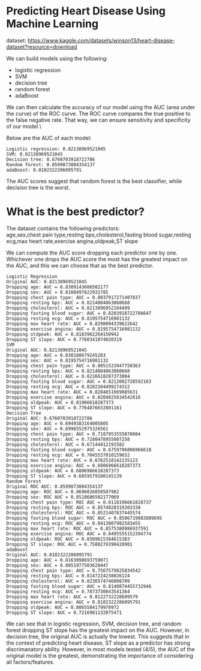 # Predicting Heart Disease Using Machine Learning
dataset: https://www.kaggle.com/datasets/winson13/heart-disease-dataset?resource=download

We can build models using the following:
- logistic regression
- SVM
- decision tree
- random forest
- adaBoost

We can then calculate the accuracy of our model using the AUC (area under the curve) of the ROC curve. The ROC curve compares the true positive to the false negative rate. That way, we can ensure sensitivity and specificity of our model.\

Below are the AUC of each model:
```
Logistic regression: 0.82138969521045
SVM: 0.82138969521045
Decision tree: 0.6760703918722786
Random forest: 0.8599873004354137
adaBoost: 0.8102322206095791
```
The AUC scores suggest that random forest is the best classifier, while decision tree is the worst. 

# What is the best predictor? 
The dataset contains the following predictors:\
age,sex,chest pain type,resting bps,cholesterol,fasting blood sugar,resting ecg,max heart rate,exercise angina,oldpeak,ST slope

We can compute the AUC score dropping each predictor one by one. Whichever one drops the AUC score the most has the greatest impact on the AUC, 
and this we can choose that as the best predictor. 
```
Logistic Regression
Original AUC: 0.82138969521045
Dropping age: AUC = 0.8309143686502177
Dropping sex: AUC = 0.8188497822931785
Dropping chest pain type: AUC = 0.8037917271407837
Dropping resting bps: AUC = 0.8214804063860668
Dropping cholesterol: AUC = 0.8213896952104499
Dropping fasting blood sugar: AUC = 0.8203918722786647
Dropping resting ecg: AUC = 0.8195754716981132
Dropping max heart rate: AUC = 0.8290094339622642
Dropping exercise angina: AUC = 0.8195754716981132
Dropping oldpeak: AUC = 0.8183962264150942
Dropping ST slope: AUC = 0.7760341074020319
SVM
Original AUC: 0.82138969521045
Dropping age: AUC = 0.830188679245283
Dropping sex: AUC = 0.8195754716981132
Dropping chest pain type: AUC = 0.8051523947750363
Dropping resting bps: AUC = 0.8214804063860668
Dropping cholesterol: AUC = 0.8216618287373004
Dropping fasting blood sugar: AUC = 0.8212082728592163
Dropping resting ecg: AUC = 0.8202104499274312
Dropping max heart rate: AUC = 0.8284651669085631
Dropping exercise angina: AUC = 0.8204825834542816
Dropping oldpeak: AUC = 0.81966618287373
Dropping ST slope: AUC = 0.7764876632801161
Decision Tree
Original AUC: 0.6760703918722786
Dropping age: AUC = 0.6949383164005805
Dropping sex: AUC = 0.6996552975326561
Dropping chest pain type: AUC = 0.7187953555878084
Dropping resting bps: AUC = 0.7280478955007258
Dropping cholesterol: AUC = 0.67144412191582
Dropping fasting blood sugar: AUC = 0.6759796806966618
Dropping resting ecg: AUC = 0.7045537010159652
Dropping max heart rate: AUC = 0.6762518142235123
Dropping exercise angina: AUC = 0.6806966618287373
Dropping oldpeak: AUC = 0.6806966618287373
Dropping ST slope: AUC = 0.6859579100145139
Random Forest
Original ROC AUC: 0.8599873004354137
Dropping age: ROC AUC = 0.8696026850507982
Dropping sex: ROC AUC = 0.8518686502177069
Dropping chest pain type: ROC AUC = 0.8118196661828737
Dropping resting bps: ROC AUC = 0.8574020319303338
Dropping cholesterol: ROC AUC = 0.8521407837445574
Dropping fasting blood sugar: ROC AUC = 0.8586719883889695
Dropping resting ecg: ROC AUC = 0.8413007982583455
Dropping max heart rate: ROC AUC = 0.8575380986937591
Dropping exercise angina: ROC AUC = 0.8495555152394774
Dropping oldpeak: ROC AUC = 0.8509615384615383
Dropping ST slope: ROC AUC = 0.7580279390420901
adaBoost
Original AUC: 0.8102322206095791
Dropping age: AUC = 0.8163098693759071
Dropping sex: AUC = 0.8051977503628447
Dropping chest pain type: AUC = 0.7567579825834542
Dropping resting bps: AUC = 0.8147224238026124
Dropping cholesterol: AUC = 0.8236574746008709
Dropping fasting blood sugar: AUC = 0.8140874455732946
Dropping resting ecg: AUC = 0.7873730043541364
Dropping max heart rate: AUC = 0.8122732220609579
Dropping exercise angina: AUC = 0.8102322206095791
Dropping oldpeak: AUC = 0.8065584179970972
Dropping ST slope: AUC = 0.7216981132075471
```
We can see that in logistic regression, SVM, decision tree, and random forest dropping ST slope has the greatest impact on the AUC.
However, in decision tree, the original AUC is actually the lowest. This suggests that in the context of predicting heart disease,
ST slope as a predictor has strong discrimanatory ability. However, in most models tested (4/5), the AUC of the original model is the greatest,
demonstrating the importance of considering all factors/features.
